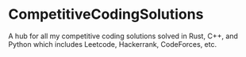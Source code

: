# CompetitiveCodingSolutions
A hub for all my competitive coding solutions solved in Rust, C++, and Python which includes Leetcode, Hackerrank, CodeForces, etc.
